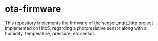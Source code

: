 # ota-firmware

This repository implements the firmware of the sensor_mqtt_http project implemented on Hito5, regarding a photoresistive sensor along with a humidity, temperature, pressure, etc sensor.

